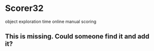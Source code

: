 # Scorer32
object exploration time online manual scoring  

## This is missing. Could someone find it and add it?
